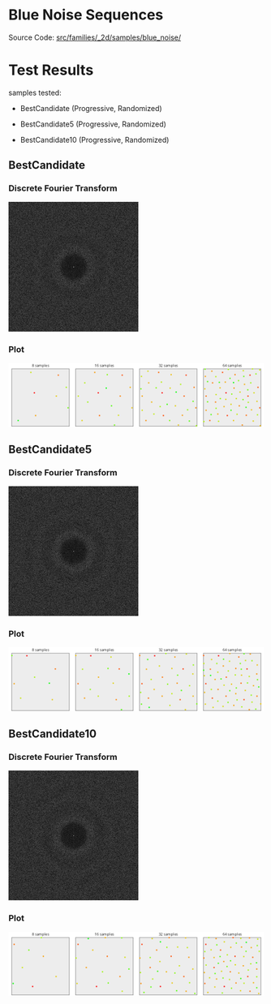# Blue Noise Sequences
Source Code: [src/families/_2d/samples/blue_noise/](../../../../src/families/_2d/samples/blue_noise/)


# Test Results

 samples tested:

* BestCandidate (Progressive, Randomized)

* BestCandidate5 (Progressive, Randomized)

* BestCandidate10 (Progressive, Randomized)

## BestCandidate

### Discrete Fourier Transform

![BestCandidate](../../../_2d/samples/blue_noise/DFT_BestCandidate.png)  

### Plot

![BestCandidate](../../../_2d/samples/blue_noise/MakePlot_BestCandidate.png)  

## BestCandidate5

### Discrete Fourier Transform

![BestCandidate5](../../../_2d/samples/blue_noise/DFT_BestCandidate5.png)  

### Plot

![BestCandidate5](../../../_2d/samples/blue_noise/MakePlot_BestCandidate5.png)  

## BestCandidate10

### Discrete Fourier Transform

![BestCandidate10](../../../_2d/samples/blue_noise/DFT_BestCandidate10.png)  

### Plot

![BestCandidate10](../../../_2d/samples/blue_noise/MakePlot_BestCandidate10.png)  

